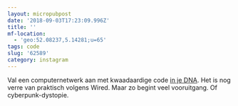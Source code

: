 ```yaml
---
layout: micropubpost
date: '2018-09-03T17:23:09.996Z'
title: ''
mf-location:
  - 'geo:52.08237,5.14281;u=65'
tags: code 
slug: '62589'
category: instagram
---
```

Val een computernetwerk aan met kwaadaardige code [in je DNA](https://www.wired.com/story/malware-dna-hack/). Het is nog verre van praktisch volgens Wired. Maar zo begint veel vooruitgang. Of cyberpunk-dystopie. 
